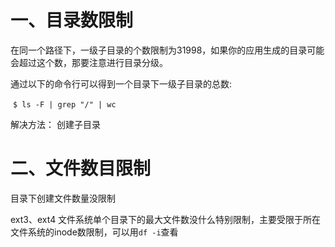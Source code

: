 # 一、目录数限制

在同一个路径下，一级子目录的个数限制为31998，如果你的应用生成的目录可能会超过这个数，那要注意进行目录分级。

通过以下的命令行可以得到一个目录下一级子目录的总数:

​    `$ ls -F | grep "/" | wc`

解决方法： 创建子目录

# 二、文件数目限制

目录下创建文件数量没限制

ext3、ext4 文件系统单个目录下的最大文件数没什么特别限制，主要受限于所在文件系统的inode数限制，可以用`df -i`查看

